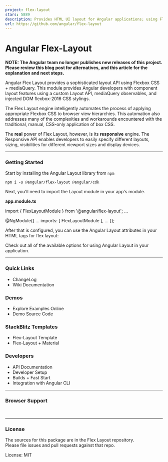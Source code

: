 ```yaml
---
project: flex-layout
stars: 5889
description: Provides HTML UI layout for Angular applications; using Flexbox and a Responsive API 
url: https://github.com/angular/flex-layout
---
```


Angular Flex-Layout
===================

**NOTE: The Angular team no longer publishes new releases of this project. Please review this blog post for alternatives, and this article for the explanation and next steps.**

Angular Flex Layout provides a sophisticated layout API using Flexbox CSS + mediaQuery. This module provides Angular developers with component layout features using a custom Layout API, mediaQuery observables, and injected DOM flexbox-2016 CSS stylings.

The Flex Layout engine intelligently automates the process of applying appropriate Flexbox CSS to browser view hierarchies. This automation also addresses many of the complexities and workarounds encountered with the traditional, manual, CSS-only application of box CSS.

The **real** power of Flex Layout, however, is its **responsive** engine. The Responsive API enables developers to easily specify different layouts, sizing, visibilities for different viewport sizes and display devices.

* * *

### Getting Started

Start by installing the Angular Layout library from `npm`

`npm i -s @angular/flex-layout @angular/cdk`

Next, you'll need to import the Layout module in your app's module.

**app.module.ts**

import { FlexLayoutModule } from '@angular/flex-layout';
...

@NgModule({
    ...
    imports: \[ FlexLayoutModule \],
    ...
});

After that is configured, you can use the Angular Layout attributes in your HTML tags for flex layout:

<div fxLayout\="row" fxLayoutAlign\="space-between"\>
</div\>

Check out all of the available options for using Angular Layout in your application.

* * *

### Quick Links

-   ChangeLog
-   Wiki Documentation

### Demos

-   Explore Examples Online
-   Demo Source Code

### StackBlitz Templates

-   Flex-Layout Template
-   Flex-Layout + Material

### Developers

-   API Documentation
-   Developer Setup
-   Builds + Fast Start
-   Integration with Angular CLI

* * *

### Browser Support

 

  

* * *

### License

The sources for this package are in the Flex Layout repository.  
Please file issues and pull requests against that repo.

License: MIT
